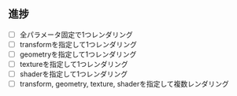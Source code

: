 ## 進捗

- [ ] 全パラメータ固定で1つレンダリング
- [ ] transformを指定して1つレンダリング
- [ ] geometryを指定して1つレンダリング
- [ ] textureを指定して1つレンダリング
- [ ] shaderを指定して1つレンダリング
- [ ] transform, geometry, texture, shaderを指定して複数レンダリング
